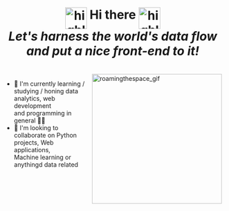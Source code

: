 <h1 align="center">
   <img align="top" alt="highlight_gif" src="https://media1.giphy.com/media/DS89v1NqpzCqA/200w.webp?cid=ecf05e47l0jh2yc683fynb2uswl0r93piuuipt0nwlrazrck" width="50"/>
   Hi there
   <img align="top" alt="highlight_gif" src="https://media1.giphy.com/media/DS89v1NqpzCqA/200w.webp?cid=ecf05e47l0jh2yc683fynb2uswl0r93piuuipt0nwlrazrck" width="50"/>
   <br>
   <i>Let's harness the world's data flow and put a nice front-end to it!</i>
</h1>
<br>

<img align="right" alt="roamingthespace_gif" src="https://media3.giphy.com/media/xT8qBhrlNooHBYR9f2/giphy.gif" width="300"/>
    
<div>
   <ul>
      <li>🔭 I'm currently learning / studying / honing data analytics, web development<br>and programming in general 👨‍🎓</li>
      <li>📙 I'm looking to collaborate on Python projects, Web applications,<br>Machine learning or anythingd data related</li>
   </ul>
</div>
   
   
<!--
**vlad-lis/vlad-lis** is a ✨ _special_ ✨ repository because its `README.md` (this file) appears on your GitHub profile.

Here are some ideas to get you started:

- 🔭 I’m currently working on ...
- 🌱 I’m currently learning ...
- 👯 I’m looking to collaborate on ...
- 🤔 I’m looking for help with ...
- 💬 Ask me about ...
- 📫 How to reach me: ...
- 😄 Pronouns: ...
- ⚡ Fun fact: ...

<img alt="handwave" src="https://github.com/TheDudeThatCode/TheDudeThatCode/blob/master/Assets/Hi.gif" width='30'" />
-->
